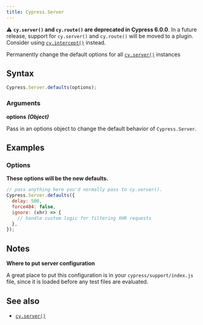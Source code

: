```yaml
---
title: Cypress.Server
---
```


<Alert type="warning">

⚠️ **`cy.server()` and `cy.route()` are deprecated in Cypress 6.0.0**. In a future release, support for `cy.server()` and `cy.route()` will be moved to a plugin. Consider using [`cy.intercept()`](/api/commands/intercept.html) instead.

</Alert>

Permanently change the default options for all [`cy.server()`](/api/commands/server) instances

## Syntax

```javascript
Cypress.Server.defaults(options);
```

### Arguments

**<Icon name="angle-right"></Icon> options** **_(Object)_**

Pass in an options object to change the default behavior of `Cypress.Server`.

## Examples

### Options

**These options will be the new defaults.**

```javascript
// pass anything here you'd normally pass to cy.server().
Cypress.Server.defaults({
  delay: 500,
  force404: false,
  ignore: (xhr) => {
    // handle custom logic for filtering XHR requests
  },
});
```

## Notes

**Where to put server configuration**

A great place to put this configuration is in your `cypress/support/index.js` file, since it is loaded before any test files are evaluated.

## See also

- [`cy.server()`](/api/commands/server)
